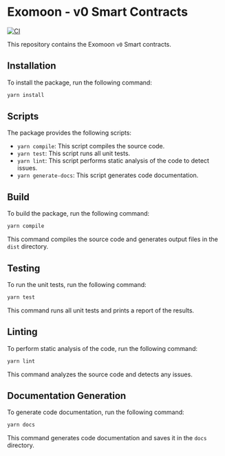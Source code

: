 # Exomoon - v0 Smart Contracts

[![CI](https://github.com/ExomoonProtocol/v0-contracts/actions/workflows/ci.yml/badge.svg)](https://github.com/ExomoonProtocol/v0-contracts/actions/workflows/ci.yml)

This repository contains the Exomoon `v0` Smart contracts.


## Installation

To install the package, run the following command:

```bash
yarn install
```

## Scripts

The package provides the following scripts:

- `yarn compile`: This script compiles the source code.
- `yarn test`: This script runs all unit tests.
- `yarn lint`: This script performs static analysis of the code to detect issues.
- `yarn generate-docs`: This script generates code documentation.

## Build

To build the package, run the following command:

```bash
yarn compile
```

This command compiles the source code and generates output files in the `dist` directory.

## Testing

To run the unit tests, run the following command:

```bash
yarn test
```

This command runs all unit tests and prints a report of the results.

## Linting

To perform static analysis of the code, run the following command:

```bash
yarn lint
```

This command analyzes the source code and detects any issues.

## Documentation Generation

To generate code documentation, run the following command:

```bash
yarn docs
```

This command generates code documentation and saves it in the `docs` directory.
